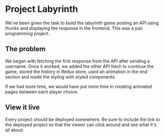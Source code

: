 # Project Labyrinth

We've been given the task to build the labyrinth game posting an API using thunks and displaying the response in the frontend. This was a pair programming project.

## The problem

We began with fetching the first response from the API after sending a username. Once it worked, we added the other API fetch to continue the game, stored the history in Redux store, used an animation in the end section and made the styling with styled components.

If we had more time, we would have put more time in creating animated pages between each player choice.

## View it live

Every project should be deployed somewhere. Be sure to include the link to the deployed project so that the viewer can click around and see what it's all about.
